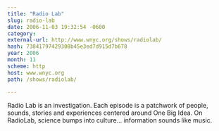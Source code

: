 ```yaml
---
title: "Radio Lab"
slug: radio-lab
date: 2006-11-03 19:32:54 -0600
category: 
external-url: http://www.wnyc.org/shows/radiolab/
hash: 73841797429308b45e3ed7d915d7b678
year: 2006
month: 11
scheme: http
host: www.wnyc.org
path: /shows/radiolab/

---
```


Radio Lab is an investigation. Each episode is a patchwork of people, sounds, stories and experiences centered around One Big Idea. On RadioLab, science bumps into culture... information sounds like music.
